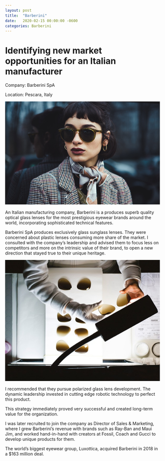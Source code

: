 ```yaml
---
layout: post
title:  "Barberini"
date:   2020-02-15 00:00:00 -0600
categories: Barberini
---
```

# Identifying new market opportunities for an Italian manufacturer

Company: Barberini SpA

Location: Pescara, Italy

![fashion sunglass](/assets/img/fashion_sunglass.jpg)

An Italian manufacturing company, Barberini is a produces superb quality optical glass lenses for the most prestigious eyewear brands around the world, incorporating sophisticated technical features.

Barberini SpA produces exclusively glass sunglass lenses. They were concerned about plastic lenses consuming more share of the market. I consulted with the company’s leadership and advised them to focus less on competitors and more on the intrinsic value of their brand, to open a new direction that stayed true to their unique heritage. 

![premium lens](/assets/img/super_premium.jpg)

I recommended that they pursue polarized glass lens development. The dynamic leadership invested in cutting edge robotic technology to perfect this product. 

This strategy immediately proved very successful and created long-term value for the organization.

I was later recruited to join the company as Director of Sales & Marketing, where I grew Barberini’s revenue with brands such as Ray-Ban and Maui Jim, and worked hand-in-hand with creators at Fossil, Coach and Gucci to develop unique products for them.

The world’s biggest eyewear group, Luxottica, acquired Barberini in 2018 in a $163 million deal.